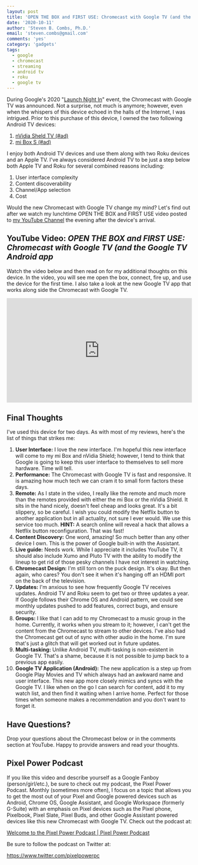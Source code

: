 ```yaml
---
layout: post
title: 'OPEN THE BOX and FIRST USE: Chromecast with Google TV (and the Google TV Android app)'
date: '2020-10-11'
author: 'Steven B. Combs, Ph.D.'
email: 'steven.combs@gmail.com'
comments: 'yes'
category: 'gadgets'
tags:
  - google
  - chromecast
  - streaming
  - android tv
  - roku
  - google tv
---
```


During Google's 2020 "[Launch Night In](https://www.youtube.com/watch?v=q2HSJHOMDyk)" event, the Chromecast with Google TV was announced. Not a surprise, not much is anymore; however, even when the whispers of this device echoed in the halls of the Internet, I was intrigued. Prior to this purchase of this device, I owned the two following Android TV devices:

1. [nVidia Sheld TV (#ad)](https://amzn.to/2FnQxkU)
2. [mi Box S (#ad)](https://amzn.to/3nPRvI6)

I enjoy both Android TV devices and use them along with two Roku devices and an Apple TV. I've always considered Android TV to be just a step below both Apple TV and Roku for several combined reasons including:

1. User interface complexity
2. Content discoverability
3. Channel/App selection
4. Cost

Would the new Chromecast with Google TV change my mind? Let's find out after we watch my lunchtime OPEN THE BOX and FIRST USE video posted to [my YouTube Channel](https://www.youtube.com/stevencombs) the evening after the device's arrival.

## YouTube Video: _OPEN THE BOX and FIRST USE: Chromecast with Google TV (and the Google TV Android app_

Watch the video below and then read on for my additional thoughts on this device. In the video, you will see me open the box, connect, fire up, and use the device for the first time. I also take a look at the new Google TV app that works along side the Chromecast with Google TV.

<div style="position:relative;padding-top:56.25%;"><p><iframe src="https://www.youtube.com/embed/-xR0jAZyFGw" frameborder="0" allowfullscreen="true" mozallowfullscreen="true" webkitallowfullscreen="true" style="position:absolute;top:0;left:0;width:100%;height:100%;"></iframe></p></div>

## Final Thoughts

I've used this device for two days. As with most of my reviews, here's the list of things that strikes me:

1. **User Interface:** I love the new interface. I'm hopeful this new interface will come to my mi Box and nVidia Shield; however, I tend to think that Google is going to keep this user interface to themselves to sell more hardware. Time will tell.
2. **Performance:** The Chromecast with Google TV is fast and responsive. It is amazing how much tech we can cram it to small form factors these days.
3. **Remote:** As I state in the video, I really like the remote and much more than the remotes provided with either the mi Box or the nVidia Shield. It sits in the hand nicely, doesn't feel cheap and looks great. It's a bit slippery, so be careful. I wish you could modify the Netflix button to another application but in all actuality, not sure I ever would. We use this service too much. **HINT:** A search online will reveal a hack that allows a Netflix button reconfiguration. That was fast!
4. **Content Discovery:** One word, amazing! So much better than any other device I own. This is the power of Google built-in with the Assistant.
5. **Live guide:**  Needs work. While I appreciate it includes YouTube TV, it should also include Xumo and Pluto TV with the ability to modify the lineup to get rid of those pesky channels I have not interest in watching.
6. **Chromecast Design:** I'm still torn on the puck design. It's okay. But then again, who cares? You don't see it when it's hanging off an HDMI port on the back of the television.
7. **Updates:** I'm anxious to see how frequently Google TV receives updates. Android TV and Roku seem to get two or three updates a year. If Google follows their Chrome OS and Android pattern, we could see monthly updates pushed to add features, correct bugs, and ensure security.
8. **Groups:** I like that I can add to my Chromecast to a music group in the home. Currently, it works when you stream to it; however, I can't get the content from the Chromecast to stream to other devices. I've also had the Chromecast get out of sync with other audio in the home. I'm sure that's just a glitch that will get worked out in future updates.
9. **Multi-tasking:** Unlike Android TV, multi-tasking is non-existent in Google TV. That's a shame, because it is not possible to jump back to a previous app easily.
10. **Google TV Application (Android):** The new application is a step up from Google Play Movies and TV which always had an awkward name and user interface. This new app more closely mimics and syncs with the Google TV. I like when on the go I can search for content, add it to my watch list, and then find it waiting when I arrive home. Perfect for those times when someone makes a recommendation and you don't want to forget it.

## Have Questions?

Drop your questions about the Chromecast below or in the comments section at YouTube. Happy to provide answers and read your thoughts.

## Pixel Power Podcast

If you like this video and describe yourself as a Google Fanboy (person/girl/etc.), be sure to check out my podcast, the Pixel Power Podcast. Monthly (sometimes more often), I focus on a topic that allows you to get the most out of your Pixel and Google powered devices such as Android, Chrome OS, Google Assistant, and Google Workspace (formerly G-Suite) with an emphasis on Pixel devices such as the Pixel phone, Pixelbook, Pixel Slate, Pixel Buds, and other Google Assistant powered devices like this new Chromecast with Google TV. Check out the podcast at:

[Welcome to the Pixel Power Podcast | Pixel Power Podcast](https://www.pixelpowerpodcast.com)

Be sure to follow the podcast on Twitter at:

https://www.twitter.com/pixelpowerpc
